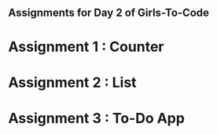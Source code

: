 ## Assignments for Day 2 of Girls-To-Code

# Assignment 1 : Counter
# Assignment 2 : List
# Assignment 3 : To-Do App